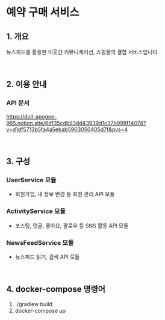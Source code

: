 # 예약 구매 서비스

## 1. 개요
뉴스피드를 활용한 이웃간 커뮤니케이션, 쇼핑몰의 결합 서비스입니다.

<br>

## 2. 이용 안내
### API 문서
https://dull-apogee-965.notion.site/6df35cdb93dd43939d1c37b998f14074?v=d1df5713b5fa4a5ebab5903050405d7f&pvs=4

<br>

## 3. 구성
### UserService 모듈
- 회원가입, 내 정보 변경 등 회원 관리 API 모듈
### ActivityService 모듈
- 포스팅, 댓글, 좋아요, 팔로우 등 SNS 활동 API 모듈
### NewsFeedService 모듈
- 뉴스피드 읽기, 검색 API 모듈

<br>

## 4. docker-compose 명령어
1. ./gradlew build
2. docker-compose up
